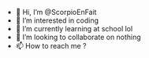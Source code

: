 - 👋 Hi, I’m @ScorpioEnFait
- 👀 I’m interested in coding
- 🌱 I’m currently learning at school lol
- 💞️ I’m looking to collaborate on nothing
- 📫 How to reach me ?

<!---
ScorpioEnFait/ScorpioEnFait is a ✨ special ✨ repository because its `README.md` (this file) appears on your GitHub profile.
You can click the Preview link to take a look at your changes.
--->
